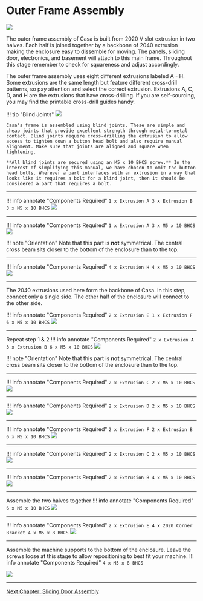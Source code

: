 # Outer Frame Assembly

![](../img/10_1.png)

The outer frame assembly of Casa is built from 2020 V slot extrusion in two halves. Each half is joined together by a backbone of 2040 extrusion making the enclosure easy to dissemble for moving. The panels, sliding door, electronics, and basement will attach to this main frame. Throughout this stage remember to check for squareness and adjust accordingly.

The outer frame assembly uses eight different extrusions labeled A - H. Some extrusions are the same length but feature different cross-drill patterns, so pay attention and select the correct extrusion. Extrusions A, C, D, and H are the extrusions that have cross-drilling. If you are self-sourcing, you may find the printable cross-drill guides handy.

<!-- We really need a way of defining the extrusions here -->

!!! tip "Blind Joints"
    ![](../img/10_blind_joints.jpg)

    Casa's frame is assembled using blind joints. These are simple and cheap joints that provide excellent strength through metal-to-metal contact. Blind joints require cross-drilling the extrusion to allow access to tighten down a button head bolt and also require manual alignment. Make sure that joints are aligned and square when tightening.

    **All blind joints are secured using an M5 x 10 BHCS screw.** In the interest of simplifying this manual, we have chosen to omit the button head bolts. Wherever a part interfaces with an extrusion in a way that looks like it requires a bolt for a blind joint, then it should be considered a part that requires a bolt.

---

!!! info annotate "Components Required"
    ```
        1 x Extrusion A
        3 x Extrusion B
        3 x M5 x 10 BHCS
    ```
![](../img/10_s1.png)

---

!!! info annotate "Components Required"
    ```
        1 x Extrusion A
        3 x M5 x 10 BHCS
    ```
![](../img/10_s2.png)

!!! note "Orientation"
    Note that this part is **not** symmetrical. The central cross beam sits closer to the bottom of the enclosure than to the top.

---

!!! info annotate "Components Required"
    ```
        4 x Extrusion H
        4 x M5 x 10 BHCS
    ```
![](../img/10_s3.png)

---

The 2040 extrusions used here form the backbone of Casa. In this step, connect only a single side. The other half of the enclosure will connect to the other side.

!!! info annotate "Components Required"
    ```
        2 x Extrusion E
        1 x Extrusion F
        6 x M5 x 10 BHCS
    ```
![](../img/10_s4.png)

---

Repeat step 1 & 2
!!! info annotate "Components Required"
    ```
        2 x Extrusion A
        3 x Extrusion B
        6 x M5 x 10 BHCS
    ```
![](../img/10_s5.png)

!!! note "Orientation"
    Note that this part is **not** symmetrical. The central cross beam sits closer to the bottom of the enclosure than to the top.

---

!!! info annotate "Components Required"
    ```
        2 x Extrusion C
        2 x M5 x 10 BHCS
    ```
![](../img/10_s6.png)

---

!!! info annotate "Components Required"
    ```
        2 x Extrusion D
        2 x M5 x 10 BHCS
    ```
![](../img/10_s7.png)

---

!!! info annotate "Components Required"
    ```
        2 x Extrusion F
        2 x Extrusion B
        6 x M5 x 10 BHCS
    ```
![](../img/10_s8_1.png)

---

!!! info annotate "Components Required"
    ```
        2 x Extrusion C
        2 x M5 x 10 BHCS
    ```
![](../img/10_s8_2.png)

---

!!! info annotate "Components Required"
    ```
        2 x Extrusion B
        4 x M5 x 10 BHCS
    ```
![](../img/10_s9.png)

---

Assemble the two halves together
!!! info annotate "Components Required"
    ```
        6 x M5 x 10 BHCS
    ```
![](../img/10_s10.png)

---

!!! info annotate "Components Required"
    ```
        2 x Extrusion E
        4 x 2020 Corner Bracket
        4 x M5 x 8 BHCS
    ```
![](../img/10_s11.png)

---
Assemble the machine supports to the bottom of the enclosure. Leave the screws loose at this stage to allow repositioning to best fit your machine.
!!! info annotate "Components Required"
    ```
        4 x M5 x 8 BHCS
    ```

![](../img/10_s12.png)

---

[Next Chapter: Sliding Door Assembly](./20_sliding_door_assembly.md)
